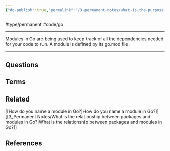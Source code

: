 ```yaml
---
{"dg-publish":true,"permalink":"/3-permanent-notes/what-is-the-purpose-of-a-module-in-go/","created":"2023-08-04T07:10:27.865-05:00","updated":"2023-08-04T07:28:17.622-05:00"}
---
```


#type/permanent #code/go 

---
Modules in Go are being used to keep track of all the dependencies needed for your code to run. A module is defined by its go.mod file.

---
## Questions
## Terms
## Related
[[How do you name a module in Go?\|How do you name a module in Go?]]
[[3_Permanent Notes/What is the relationship between packages and modules in Go?\|What is the relationship between packages and modules in Go?]]
## References